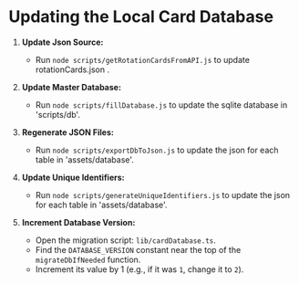 # Updating the Local Card Database

1.  **Update Json Source:**

    - Run `node scripts/getRotationCardsFromAPI.js` to update rotationCards.json .

2.  **Update Master Database:**

    - Run `node scripts/fillDatabase.js` to update the sqlite database in  
      'scripts/db'.

3.  **Regenerate JSON Files:**

    - Run `node scripts/exportDbToJson.js` to update the json for each table in 'assets/database'.

4.  **Update Unique Identifiers:**

    - Run `node scripts/generateUniqueIdentifiers.js` to update the json for each table in 'assets/database'.

5.  **Increment Database Version:**

    - Open the migration script: `lib/cardDatabase.ts`.
    - Find the `DATABASE_VERSION` constant near the top of the `migrateDbIfNeeded` function.
    - Increment its value by 1 (e.g., if it was `1`, change it to `2`).
